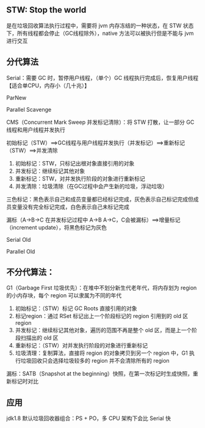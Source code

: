 ## STW: Stop the world
是在垃圾回收算法执行过程中，需要将 jvm 内存冻结的一种状态，在 STW 状态下，所有线程都会停止（GC线程除外），native 方法可以被执行但是不能与 jvm 进行交互

## 分代算法
Serial：需要 GC 时，暂停用户线程，（单个）GC 线程执行完成后，恢复用户线程 【适合单CPU，内存小（几十兆）】

ParNew

Parallel Scavenge

CMS（Concurrent Mark Sweep 并发标记清除）：将 STW 打散，让一部分 GC 线程和用户线程并发执行

初始标记（STW）==>GC线程与用户线程并发执行（并发标记）==>重新标记（STW）==>并发清除
  1. 初始标记：STW，只标记出根对象直接引用的对象
  2. 并发标记：继续标记其他对象
  3. 重新标记：STW，对并发执行阶段的对象进行重新标记
  4. 并发清除：垃圾清除（在GC过程中会产生新的垃圾，浮动垃圾）

三色标记：黑色表示自己和成员变量都已经标记完成，灰色表示自己标记完成但成员变量没有完全标记完成，白色表示自己未标记完成

漏标（A->B->C 在并发标记过程中 A->B A->C，C会被漏标）==>增量标记（increment update），将黑色标记为灰色

Serial Old

Parallel Old

## 不分代算法：
G1（Garbage First 垃圾优先）：在堆中不划分新生代老年代，将内存划为 region 的小内存块，每个 region 可以隶属为不同的年代
  1. 初始标记：（STW）标记 GC Roots 直接引用的对象
  2. 标记region：通过 RSet 标记出上一个阶段标记的 region 引用到的 old 区 region
  3. 并发标记：继续标记其他对象，遍历的范围不再是整个 old 区，而是上一个阶段扫描出的 old 区
  4. 重新标记：（STW）对并发执行阶段的对象进行重新标记
  5. 垃圾清理：复制算法，直接将 region 的对象拷贝到另一个 region 中，G1 执行垃圾回收只会选择垃圾较多的 region 并不会清除所有的 region

漏标：SATB（Snapshot at the beginning）快照，在第一次标记时生成快照，重新标记时对比

## 应用
jdk1.8 默认垃圾回收器组合：PS + PO，多 CPU 架构下会比 Serial 快
